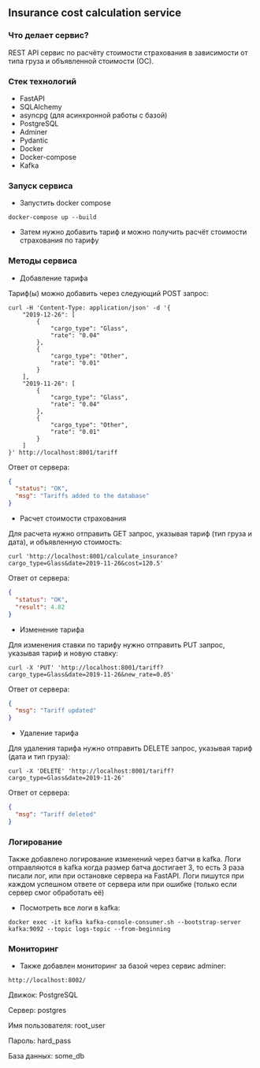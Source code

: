 ## Insurance cost calculation service

### Что делает сервис?
REST API сервис по расчёту стоимости страхования в зависимости от типа груза и объявленной стоимости (ОС).

### Стек технологий
* FastAPI
* SQLAlchemy
* asyncpg (для асинхронной работы с базой)
* PostgreSQL
* Adminer
* Pydantic
* Docker
* Docker-compose
* Kafka

### Запуск сервиса

* Запустить docker compose
```commandline
docker-compose up --build
```

* Затем нужно добавить тариф и можно получить расчёт стоимости страхования по тарифу

### Методы сервиса

* Добавление тарифа

Тариф(ы) можно добавить через следующий POST запрос:
```shell
curl -H 'Content-Type: application/json' -d '{
	"2019-12-26": [
        {
            "cargo_type": "Glass",
            "rate": "0.04"
        },
        {
            "cargo_type": "Other",
            "rate": "0.01"
        }
    ],
    "2019-11-26": [
        {
            "cargo_type": "Glass",
            "rate": "0.04"
        },
        {
            "cargo_type": "Other",
            "rate": "0.01"
        }
    ]
}' http://localhost:8001/tariff
```

Ответ от сервера:
```json
{
  "status": "OK", 
  "msg": "Tariffs added to the database"
}
```

* Расчет стоимости страхования

Для расчета нужно отправить GET запрос, указывая тариф (тип груза и дата), и объявленную стоимость:
```shell
curl 'http://localhost:8001/calculate_insurance?cargo_type=Glass&date=2019-11-26&cost=120.5'
```

Ответ от сервера:
```json
{
  "status": "OK",
  "result": 4.82
}
```

* Изменение тарифа

Для изменения ставки по тарифу нужно отправить PUT запрос, указывая тариф и новую ставку:
```shell
curl -X 'PUT' 'http://localhost:8001/tariff?cargo_type=Glass&date=2019-11-26&new_rate=0.05'
```

Ответ от сервера:
```json
{
  "msg": "Tariff updated"
}
```

* Удаление тарифа

Для удаления тарифа нужно отправить DELETE запрос, указывая тариф (дата и тип груза):
```shell
curl -X 'DELETE' 'http://localhost:8001/tariff?cargo_type=Glass&date=2019-11-26'
```

Ответ от сервера:
```json
{
  "msg": "Tariff deleted"
}
```

### Логирование

Также добавлено логирование изменений через батчи в kafka.
Логи отправляются в kafka когда размер батча достигает 3, то есть 3 раза писали лог, или при остановке сервера на FastAPI.
Логи пишутся при каждом успешном ответе от сервера или при ошибке (только если сервер смог обработать её)

* Посмотреть все логи в kafka:
```shell
docker exec -it kafka kafka-console-consumer.sh --bootstrap-server kafka:9092 --topic logs-topic --from-beginning
```

### Мониторинг
* Также добавлен мониторинг за базой через сервис adminer:
```
http://localhost:8002/
```
Движок: PostgreSQL

Сервер: postgres

Имя пользователя: root_user

Пароль: hard_pass

База данных: some_db